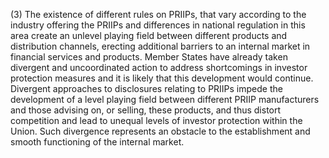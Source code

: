 (3) The existence of different rules on PRIIPs, that vary according to the industry offering the PRIIPs and differences in national regulation in this area create an unlevel playing field between different products and distribution channels, erecting additional barriers to an internal market in financial services and products. Member States have already taken divergent and uncoordinated action to address shortcomings in investor protection measures and it is likely that this development would continue. Divergent approaches to disclosures relating to PRIIPs impede the development of a level playing field between different PRIIP manufacturers and those advising on, or selling, these products, and thus distort competition and lead to unequal levels of investor protection within the Union. Such divergence represents an obstacle to the establishment and smooth functioning of the internal market.